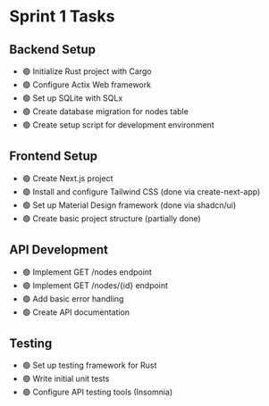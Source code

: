 # Sprint 1 Tasks

## Backend Setup
- 🟢 Initialize Rust project with Cargo
- 🟢 Configure Actix Web framework
- 🟢 Set up SQLite with SQLx
- 🟢 Create database migration for nodes table
- 🟢 Create setup script for development environment

## Frontend Setup
- 🟢 Create Next.js project
- 🟢 Install and configure Tailwind CSS (done via create-next-app)
- 🟢 Set up Material Design framework (done via shadcn/ui)
- 🟢 Create basic project structure (partially done)

## API Development
- 🟢 Implement GET /nodes endpoint
- 🟢 Implement GET /nodes/{id} endpoint
- 🟢 Add basic error handling
- 🟢 Create API documentation

## Testing
- 🟢 Set up testing framework for Rust
- 🟢 Write initial unit tests
- 🟢 Configure API testing tools (Insomnia)
